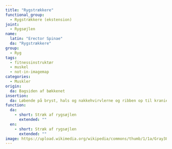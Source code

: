 ```yaml
---
title: "Rygstrækkere"
functional_group:
  - Rygstrækkere (ekstension)
joint:
  - Rygsøjlen
name:
  latin: "Erector Spinae"
  da: "Rygstrækkere"
group:
  - Ryg
tags:
  - fitnessinstruktør
  - muskel
  - not-in-imagemap
categories:
  - Muskler
origin: 
  da: Bagsiden af bækkenet
insertion: 
  da: Løbende på bryst, hals og nakkehvirvlerne og ribben op til kraniet
function: 
  da:
    - short: Stræk af rygsøjlen
      extended: ""
  en:
    - short: Stræk af rygsøjlen
      extended: ""
image: https://upload.wikimedia.org/wikipedia/commons/thumb/1/1a/Gray389_-_Erector_spinae.png/375px-Gray389_-_Erector_spinae.png
---
```

